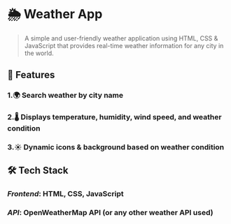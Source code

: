 # 🌦 Weather App

>A simple and user-friendly weather application using HTML, CSS &amp; JavaScript that provides real-time weather information for any city in the world.

## 🚀 Features
### 1.🌍 Search weather by city name
### 2.🌡 Displays temperature, humidity, wind speed, and weather condition
### 3.☀ Dynamic icons & background based on weather condition


## 🛠 Tech Stack
### *Frontend*: HTML, CSS, JavaScript
### *API*: OpenWeatherMap API (or any other weather API used)
